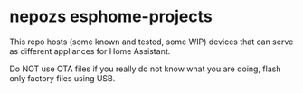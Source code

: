 # nepozs esphome-projects
This repo hosts (some known and tested, some WIP) devices that can serve as different appliances for Home Assistant. 

Do NOT use OTA files if you really do not know what you are doing, flash only factory files using USB.
